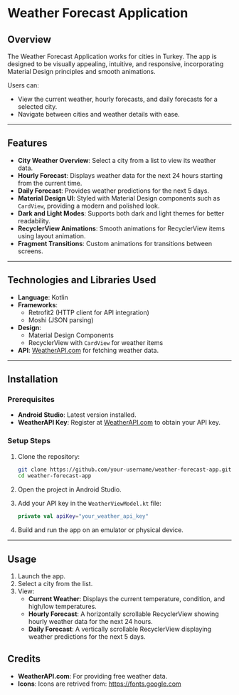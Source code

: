 # Weather Forecast Application

## Overview

The Weather Forecast Application works for cities in Turkey. The app is designed to be visually appealing, intuitive, and responsive, incorporating Material Design principles and smooth animations.

Users can:
- View the current weather, hourly forecasts, and daily forecasts for a selected city.
- Navigate between cities and weather details with ease.

---

## Features

- **City Weather Overview**: Select a city from a list to view its weather data.
- **Hourly Forecast**: Displays weather data for the next 24 hours starting from the current time.
- **Daily Forecast**: Provides weather predictions for the next 5 days.
- **Material Design UI**: Styled with Material Design components such as `CardView`, providing a modern and polished look.
- **Dark and Light Modes**: Supports both dark and light themes for better readability.
- **RecyclerView Animations**: Smooth animations for RecyclerView items using layout animation.
- **Fragment Transitions**: Custom animations for transitions between screens.

---

## Technologies and Libraries Used

- **Language**: Kotlin
- **Frameworks**:
  - Retrofit2 (HTTP client for API integration)
  - Moshi (JSON parsing)
- **Design**:
  - Material Design Components
  - RecyclerView with `CardView` for weather items
- **API**: [WeatherAPI.com](https://www.weatherapi.com) for fetching weather data.

---


## Installation

### Prerequisites
- **Android Studio**: Latest version installed.
- **WeatherAPI Key**: Register at [WeatherAPI.com](https://www.weatherapi.com) to obtain your API key.

### Setup Steps

1. Clone the repository:
   ```bash
   git clone https://github.com/your-username/weather-forecast-app.git
   cd weather-forecast-app
   ```

2. Open the project in Android Studio.

3. Add your API key in the `WeatherViewModel.kt` file:
   ```WeatherViewModel.kt
   private val apiKey="your_weather_api_key"
   ```

4. Build and run the app on an emulator or physical device.

---

## Usage

1. Launch the app.
2. Select a city from the list.
3. View:
   - **Current Weather**: Displays the current temperature, condition, and high/low temperatures.
   - **Hourly Forecast**: A horizontally scrollable RecyclerView showing hourly weather data for the next 24 hours.
   - **Daily Forecast**: A vertically scrollable RecyclerView displaying weather predictions for the next 5 days.


## Credits

- **WeatherAPI.com**: For providing free weather data.
- **Icons**: Icons are retrived from: https://fonts.google.com
